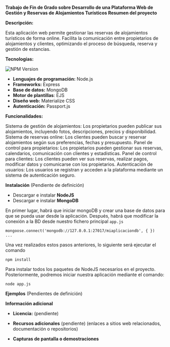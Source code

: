 **Trabajo de Fin de Grado sobre Desarrollo de una Plataforma Web de Gestión y Reservas de Alojamientos Turísticos
Resumen del proyecto**

**Descripción:**

Esta aplicación web permite gestionar las reservas de alojamientos turísticos de forma online. Facilita la comunicación entre propietarios de alojamientos y clientes, optimizando el proceso de búsqueda, reserva y gestión de estancias.

**Tecnologías:**

![NPM Version](https://img.shields.io/npm/v/npm)

* **Lenguajes de programación:** Node.js
* **Frameworks:** Express
* **Base de datos:** MongoDB
* **Motor de plantillas**: EJS
* **Diseño web:** Materialize CSS
* **Autenticación:** Passport.js

**Funcionalidades:**

Sistema de gestión de alojamientos: Los propietarios pueden publicar sus alojamientos, incluyendo fotos, descripciones, precios y disponibilidad.
Sistema de reservas online: Los clientes pueden buscar y reservar alojamientos según sus preferencias, fechas y presupuesto.
Panel de control para propietarios: Los propietarios pueden gestionar sus reservas, calendarios, comunicación con clientes y estadísticas.
Panel de control para clientes: Los clientes pueden ver sus reservas, realizar pagos, modificar datos y comunicarse con los propietarios.
Autenticación de usuarios: Los usuarios se registran y acceden a la plataforma mediante un sistema de autenticación seguro.

**Instalación**
(Pendiente de definición)

* Descargar e instalar **NodeJS**
* Descargar e instalar **MongoDB**

En primer lugar, habrá que iniciar mongoDB y crear una base de datos para que se pueda usar desde la aplicación.
Después, habrá que modificar la conexión a la BD desde nuestro fichero principal `app.js` 

    mongoose.connect('mongodb://127.0.0.1:27017/miaplicaciondb', { })
    ...

Una vez realizados estos pasos anteriores, lo siguiente será ejecutar el comando

    npm install
Para instalar todos los paquetes de NodeJS necesarios en el proyecto. Posteriormente, podremos iniciar nuestra aplicación
mediante el comando:

    node app.js

**Ejemplos**
(Pendientes de definición)

**Información adicional**
* **Licencia:** (pendiente)

* **Recursos adicionales** (pendiente)
(enlaces a sitios web relacionados, documentación o repositorios)

* **Capturas de pantalla o demostraciones**
